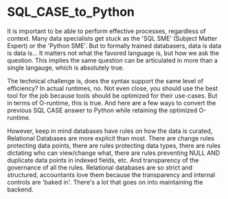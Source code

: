 # SQL_CASE_to_Python

It is important to be able to perform effective processes, regardless of context. Many data specialists get stuck as the 'SQL SME' (Subject Matter Expert) or the 'Python SME'. But to formally trained databasers, data is data is data is... It matters not what the favored language is, but how we ask the question. This implies the same question can be articulated in more than a single langauge, which is absolutely true.

The technical challenge is, does the syntax support the same level of efficiency? In actual runtimes, no.
Not even close, you should use the best tool for the job because tools should be optimized for their use-cases.
But in terms of O-runtime, this is true.
And here are a few ways to convert the previous SQL CASE answer to Python while retaining the optimized O-runtime.

However, keep in mind databases have rules on how the data is curated, Relational Databases are more explicit than most.
There are change rules protecting data points, there are rules protecting data types, there are rules dictating who can view/change what, there are rules preventing NULL AND duplicate data points in indexed fields, etc. And transparency of the governance of all the rules.
Relational databases are so strict and structured, accountants love them because the transparency and internal controls are 'baked in'.
There's a lot that goes on into maintaining the backend.
